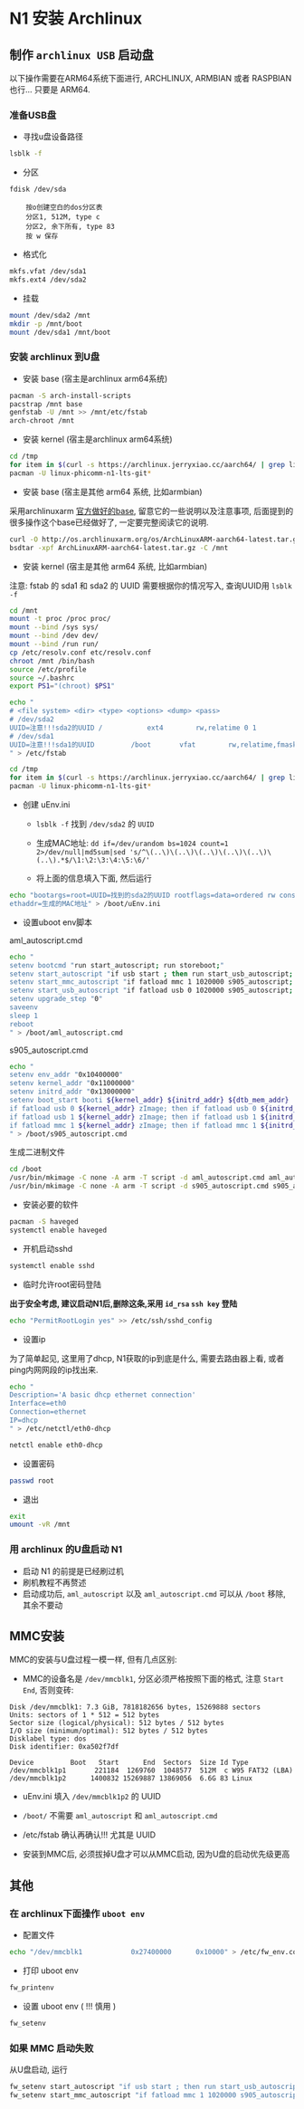 # N1 安装 Archlinux

## 制作 `archlinux USB` 启动盘

以下操作需要在ARM64系统下面进行, ARCHLINUX, ARMBIAN 或者 RASPBIAN 也行... 只要是 ARM64. 

### 准备USB盘

- 寻找u盘设备路径

```bash
lsblk -f
```

- 分区

```bash
fdisk /dev/sda
```
        按o创建空白的dos分区表
        分区1, 512M, type c
        分区2, 余下所有, type 83
        按 w 保存

- 格式化

```bash
mkfs.vfat /dev/sda1
mkfs.ext4 /dev/sda2
```

- 挂载

```bash
mount /dev/sda2 /mnt
mkdir -p /mnt/boot
mount /dev/sda1 /mnt/boot
```

### 安装 archlinux 到U盘

- 安装 base (宿主是archlinux arm64系统)

```bash
pacman -S arch-install-scripts
pacstrap /mnt base
genfstab -U /mnt >> /mnt/etc/fstab
arch-chroot /mnt
```

- 安装 kernel (宿主是archlinux arm64系统)

```bash
cd /tmp
for item in $(curl -s https://archlinux.jerryxiao.cc/aarch64/ | grep linux-phicomm-n1-lts-git | cut -d \" -f2  | grep -v sig | xargs); do curl -O https://archlinux.jerryxiao.cc/aarch64/$item ; done
pacman -U linux-phicomm-n1-lts-git*
```

- 安装 base (宿主是其他 arm64 系统, 比如armbian)

采用archlinuxarm [官方做好的base](https://archlinuxarm.org/platforms/armv8/generic), 留意它的一些说明以及注意事项, 后面提到的很多操作这个base已经做好了, 一定要完整阅读它的说明.

```bash
curl -O http://os.archlinuxarm.org/os/ArchLinuxARM-aarch64-latest.tar.gz
bsdtar -xpf ArchLinuxARM-aarch64-latest.tar.gz -C /mnt
```

- 安装 kernel (宿主是其他 arm64 系统, 比如armbian)

注意: fstab 的 sda1 和 sda2 的 UUID 需要根据你的情况写入, 查询UUID用 `lsblk -f`

``` bash
cd /mnt
mount -t proc /proc proc/
mount --bind /sys sys/
mount --bind /dev dev/
mount --bind /run run/
cp /etc/resolv.conf etc/resolv.conf
chroot /mnt /bin/bash
source /etc/profile
source ~/.bashrc
export PS1="(chroot) $PS1"

echo "
# <file system> <dir> <type> <options> <dump> <pass>
# /dev/sda2
UUID=注意!!!sda2的UUID	/         	ext4      	rw,relatime	0 1
# /dev/sda1
UUID=注意!!!sda1的UUID      	/boot     	vfat      	rw,relatime,fmask=0022,dmask=0022,codepage=437,iocharset=ascii,shortname=mixed,utf8,errors=remount-ro	0 2
" > /etc/fstab

cd /tmp
for item in $(curl -s https://archlinux.jerryxiao.cc/aarch64/ | grep linux-phicomm-n1-lts-git | cut -d \" -f2  | grep -v sig | xargs); do curl -O https://archlinux.jerryxiao.cc/aarch64/$item ; done
pacman -U linux-phicomm-n1-lts-git*
```

- 创建 uEnv.ini
    
    - `lsblk -f` 找到 `/dev/sda2` 的 `UUID`

    - 生成MAC地址: `dd if=/dev/urandom bs=1024 count=1 2>/dev/null|md5sum|sed 's/^\(..\)\(..\)\(..\)\(..\)\(..\)\(..\).*$/\1:\2:\3:\4:\5:\6/'`

    - 将上面的信息填入下面, 然后运行

```bash
echo "bootargs=root=UUID=找到的sda2的UUID rootflags=data=ordered rw console=ttyAML0,115200n8 console=tty0 no_console_suspend consoleblank=0 fsck.fix=yes fsck.repair=yes net.ifnames=0
ethaddr=生成的MAC地址" > /boot/uEnv.ini 
```

- 设置uboot env脚本

aml_autoscript.cmd

```bash
echo "
setenv bootcmd "run start_autoscript; run storeboot;"
setenv start_autoscript "if usb start ; then run start_usb_autoscript; fi; run start_mmc_autoscript;"
setenv start_mmc_autoscript "if fatload mmc 1 1020000 s905_autoscript; then autoscr 1020000; fi;"
setenv start_usb_autoscript "if fatload usb 0 1020000 s905_autoscript; then autoscr 1020000; fi; if fatload usb 1 1020000 s905_autoscript; then autoscr 1020000; fi; if fatload usb 2 1020000 s905_autoscript; then autoscr 1020000; fi; if fatload usb 3 1020000 s905_autoscript; then autoscr 1020000; fi;"
setenv upgrade_step "0"
saveenv
sleep 1
reboot
" > /boot/aml_autoscript.cmd
```

s905_autoscript.cmd

```bash
echo "
setenv env_addr "0x10400000"
setenv kernel_addr "0x11000000"
setenv initrd_addr "0x13000000"
setenv boot_start booti ${kernel_addr} ${initrd_addr} ${dtb_mem_addr}
if fatload usb 0 ${kernel_addr} zImage; then if fatload usb 0 ${initrd_addr} uInitrd; then if fatload usb 0 ${env_addr} uEnv.ini; then env import -t ${env_addr} ${filesize};fi; if fatload usb 0 ${dtb_mem_addr} dtb.img; then run boot_start; else store dtb read ${dtb_mem_addr}; run boot_start;fi;fi;fi;
if fatload usb 1 ${kernel_addr} zImage; then if fatload usb 1 ${initrd_addr} uInitrd; then if fatload usb 1 ${env_addr} uEnv.ini; then env import -t ${env_addr} ${filesize};fi; if fatload usb 1 ${dtb_mem_addr} dtb.img; then run boot_start; else store dtb read ${dtb_mem_addr}; run boot_start;fi;fi;fi;
if fatload mmc 1 ${kernel_addr} zImage; then if fatload mmc 1 ${initrd_addr} uInitrd; then if fatload mmc 1 ${env_addr} uEnv.ini; then env import -t ${env_addr} ${filesize};fi; if fatload mmc 1 ${dtb_mem_addr} dtb.img; then run boot_start; else store dtb read ${dtb_mem_addr}; run boot_start;fi;fi;fi;
" > /boot/s905_autoscript.cmd
```

生成二进制文件

```bash
cd /boot
/usr/bin/mkimage -C none -A arm -T script -d aml_autoscript.cmd aml_autoscript
/usr/bin/mkimage -C none -A arm -T script -d s905_autoscript.cmd s905_autoscript
```

- 安装必要的软件

```bash
pacman -S haveged
systemctl enable haveged
```

- 开机启动sshd

```bash
systemctl enable sshd
```

- 临时允许root密码登陆 

**出于安全考虑, 建议启动N1后,删除这条,采用 `id_rsa` `ssh key` 登陆**

```bash
echo "PermitRootLogin yes" >> /etc/ssh/sshd_config
```

- 设置ip

为了简单起见, 这里用了dhcp, N1获取的ip到底是什么, 需要去路由器上看, 或者ping内网网段的ip找出来.

```bash
echo "
Description='A basic dhcp ethernet connection'
Interface=eth0
Connection=ethernet
IP=dhcp
" > /etc/netctl/eth0-dhcp

netctl enable eth0-dhcp
```

- 设置密码

```bash
passwd root
```

- 退出

```bash
exit
umount -vR /mnt
```

### 用 archlinux 的U盘启动 N1

- 启动 N1 的前提是已经刷过机
- 刷机教程不再赘述
- 启动成功后, `aml_autoscript` 以及 `aml_autoscript.cmd` 可以从 `/boot` 移除, 其余不要动

## MMC安装

MMC的安装与U盘过程一模一样, 但有几点区别:

- MMC的设备名是 `/dev/mmcblk1`, 分区必须严格按照下面的格式, 注意 `Start` `End`, 否则变砖:

````
Disk /dev/mmcblk1: 7.3 GiB, 7818182656 bytes, 15269888 sectors
Units: sectors of 1 * 512 = 512 bytes
Sector size (logical/physical): 512 bytes / 512 bytes
I/O size (minimum/optimal): 512 bytes / 512 bytes
Disklabel type: dos
Disk identifier: 0xa502f7df

Device         Boot   Start      End  Sectors  Size Id Type
/dev/mmcblk1p1       221184  1269760  1048577  512M  c W95 FAT32 (LBA)
/dev/mmcblk1p2      1400832 15269887 13869056  6.6G 83 Linux

````

- uEnv.ini 填入 `/dev/mmcblk1p2` 的 UUID

- `/boot/` 不需要 `aml_autoscript` 和 `aml_autoscript.cmd`

- /etc/fstab 确认再确认!!! 尤其是 UUID

- 安装到MMC后, 必须拔掉U盘才可以从MMC启动, 因为U盘的启动优先级更高

## 其他

### 在 archlinux下面操作 `uboot env`

- 配置文件

```bash
echo "/dev/mmcblk1            0x27400000      0x10000" > /etc/fw_env.config
```
- 打印 uboot env

```bash
fw_printenv 
```

- 设置 uboot env ( !!! 慎用 )

```bash
fw_setenv
```

### 如果 MMC 启动失败

从U盘启动, 运行

```bash
fw_setenv start_autoscript "if usb start ; then run start_usb_autoscript; fi; run start_mmc_autoscript;"
fw_setenv start_mmc_autoscript "if fatload mmc 1 1020000 s905_autoscript; then autoscr 1020000; fi;"
````




